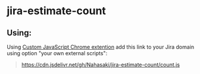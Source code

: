 # jira-estimate-count

## Using:
Using [Custom JavaScript Chrome extention](https://chrome.google.com/webstore/detail/custom-javascript-for-web/poakhlngfciodnhlhhgnaaelnpjljija)
add this link to your Jira domain using option "your own external scripts":
>https://cdn.jsdelivr.net/gh/Nahasaki/jira-estimate-count/count.js
